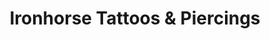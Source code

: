 ---
title: "Ironhorse Tattoos & Piercings"
url: /las-vegas/ironhorse-tattoos-and-piercings/
shop: tattoo
---